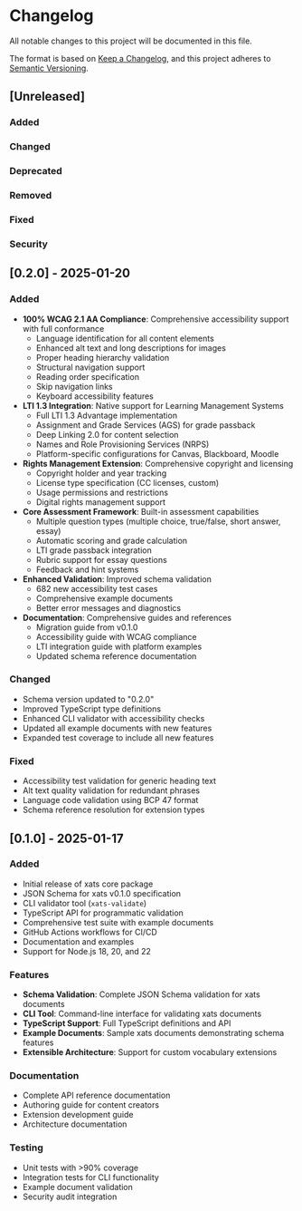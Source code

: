 # Changelog

All notable changes to this project will be documented in this file.

The format is based on [Keep a Changelog](https://keepachangelog.com/en/1.0.0/),
and this project adheres to [Semantic Versioning](https://semver.org/spec/v2.0.0.html).

## [Unreleased]

### Added

### Changed

### Deprecated

### Removed

### Fixed

### Security

## [0.2.0] - 2025-01-20

### Added
- **100% WCAG 2.1 AA Compliance**: Comprehensive accessibility support with full conformance
  - Language identification for all content elements
  - Enhanced alt text and long descriptions for images
  - Proper heading hierarchy validation
  - Structural navigation support
  - Reading order specification
  - Skip navigation links
  - Keyboard accessibility features
- **LTI 1.3 Integration**: Native support for Learning Management Systems
  - Full LTI 1.3 Advantage implementation
  - Assignment and Grade Services (AGS) for grade passback
  - Deep Linking 2.0 for content selection
  - Names and Role Provisioning Services (NRPS)
  - Platform-specific configurations for Canvas, Blackboard, Moodle
- **Rights Management Extension**: Comprehensive copyright and licensing
  - Copyright holder and year tracking
  - License type specification (CC licenses, custom)
  - Usage permissions and restrictions
  - Digital rights management support
- **Core Assessment Framework**: Built-in assessment capabilities
  - Multiple question types (multiple choice, true/false, short answer, essay)
  - Automatic scoring and grade calculation
  - LTI grade passback integration
  - Rubric support for essay questions
  - Feedback and hint systems
- **Enhanced Validation**: Improved schema validation
  - 682 new accessibility test cases
  - Comprehensive example documents
  - Better error messages and diagnostics
- **Documentation**: Comprehensive guides and references
  - Migration guide from v0.1.0
  - Accessibility guide with WCAG compliance
  - LTI integration guide with platform examples
  - Updated schema reference documentation

### Changed
- Schema version updated to "0.2.0"
- Improved TypeScript type definitions
- Enhanced CLI validator with accessibility checks
- Updated all example documents with new features
- Expanded test coverage to include all new features

### Fixed
- Accessibility test validation for generic heading text
- Alt text quality validation for redundant phrases
- Language code validation using BCP 47 format
- Schema reference resolution for extension types

## [0.1.0] - 2025-01-17

### Added
- Initial release of xats core package
- JSON Schema for xats v0.1.0 specification
- CLI validator tool (`xats-validate`)
- TypeScript API for programmatic validation
- Comprehensive test suite with example documents
- GitHub Actions workflows for CI/CD
- Documentation and examples
- Support for Node.js 18, 20, and 22

### Features
- **Schema Validation**: Complete JSON Schema validation for xats documents
- **CLI Tool**: Command-line interface for validating xats documents
- **TypeScript Support**: Full TypeScript definitions and API
- **Example Documents**: Sample xats documents demonstrating schema features
- **Extensible Architecture**: Support for custom vocabulary extensions

### Documentation
- Complete API reference documentation
- Authoring guide for content creators
- Extension development guide
- Architecture documentation

### Testing
- Unit tests with >90% coverage
- Integration tests for CLI functionality
- Example document validation
- Security audit integration